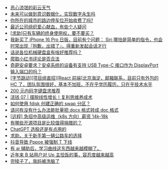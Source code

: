 + [恶心流氓的彩云天气](https://www.v2ex.com/t/1138528)
+ [未来可以做到意识数据化，实现数字永生吗](https://www.v2ex.com/t/1138534)
+ [你所在的城市的路边停车位开始收费了吗?](https://www.v2ex.com/t/1138543)
+ [最近公司组织爱心献血，有些个人疑问](https://www.v2ex.com/t/1138594)
+ [[求助]只有车辆的终身使用权，要不要买？](https://www.v2ex.com/t/1138512)
+ [我新买了 iPhone 16 Pro 日版，目前有个问题： Siri 哪怕是简单的指令，也会时常出现『抱歉，出错了』，得重新发起会话才行](https://www.v2ex.com/t/1138532)
+ [话说各位机械硬盘盒有啥好推荐吗？](https://www.v2ex.com/t/1138520)
+ [爬取小红书评论是否合法](https://www.v2ex.com/t/1138599)
+ [奇葩安卓要求？安卓系统的设备有支持 USB Type-C 接口作为 DisplayPort 输入端口的吗？](https://www.v2ex.com/t/1138523)
+ [[字节跳动][项目组直招][React 前端]北京海淀，邮箱联系，目前只有外包的 HC 了，团队氛围很好，基本不加班，不在乎学历履历，只在乎技术水平](https://www.v2ex.com/t/1138519)
+ [200 元内码字键盘求推荐](https://www.v2ex.com/t/1138531)
+ [活钱 07 | 摆脱线性增长！复利思维养成术](https://www.v2ex.com/t/1138539)
+ [如何使用 fdisk 创建正确的 swap 分区？](https://www.v2ex.com/t/1138590)
+ [请问有没有什么办法能批量把 docx 格式转成 doc 格式](https://www.v2ex.com/t/1138561)
+ [[远程] 急招中高级运维（k8s 方向）薪资 14k-18k](https://www.v2ex.com/t/1138595)
+ [有哪些开源项目是比较值得捐赠的？](https://www.v2ex.com/t/1138596)
+ [ChatGPT 选股还是有点用的](https://www.v2ex.com/t/1138564)
+ [求助，关于新手第一辆公路车的选择](https://www.v2ex.com/t/1138618)
+ [抖音导致 Pppoe 被强制 T 下线](https://www.v2ex.com/t/1138608)
+ [有 ai 辅助后，学习曲线这东西越来越模糊了。](https://www.v2ex.com/t/1138632)
+ [近年来 B 站用户对 Up 主恰饭的事，容忍度越来越高](https://www.v2ex.com/t/1138643)
+ [完犊子了，我妈被洗脑了](https://www.v2ex.com/t/1138669)
